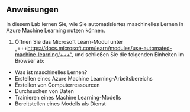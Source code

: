﻿---
lab:
    title: 'Verwenden des automatisierten maschinellen Lernens in Azure Machine Learning'
---

## Anweisungen
In diesem Lab lernen Sie, wie Sie automatisiertes maschinelles Lernen in Azure Machine Learning nutzen können.

1.	Öffnen Sie das Microsoft Learn-Modul unter „+++https://docs.microsoft.com/learn/modules/use-automated-machine-learning/+++“, und schließen Sie die folgenden Einheiten im Browser ab: 

- Was ist maschinelles Lernen? 
- Erstellen eines Azure Machine Learning-Arbeitsbereichs
- Erstellen von Computerressourcen
- Durchsuchen von Daten
- Trainieren eines Machine Learning-Modells 
- Bereitstellen eines Modells als Dienst 

